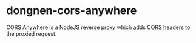 # dongnen-cors-anywhere
CORS Anywhere is a NodeJS reverse proxy which adds CORS headers to the proxied request.

